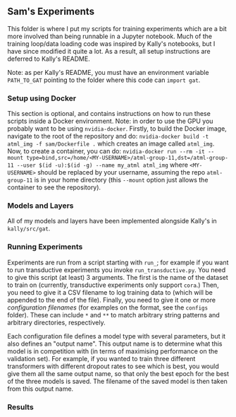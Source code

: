 ## Sam's Experiments

This folder is where I put my scripts for training experiments which are a bit more involved than being runnable in a Jupyter notebook.
Much of the training loop/data loading code was inspired by Kally's notebooks, but I have since modified it quite a lot.
As a result, all setup instructions are deferred to Kally's README.

Note: as per Kally's README, you must have an environment variable `PATH_TO_GAT` pointing to the folder where this code can `import gat`.

### Setup using Docker

This section is optional, and contains instructions on how to run these scripts inside a Docker environment.
Note: in order to use the GPU you probably want to be using `nvidia-docker`.
Firstly, to build the Docker image, navigate to the root of the repository and do:
```nvidia-docker build -t atml_img -f sam/Dockerfile .```
which creates an image called `atml_img`.
Now, to create a container, you can do:
```nvidia-docker run --rm -it --mount type=bind,src=/home/<MY-USERNAME>/atml-group-11,dst=/atml-group-11 --user $(id -u):$(id -g) --name my_atml atml_img```
where `<MY-USERNAME>` should be replaced by your username, assuming the repo `atml-group-11` is in your home directory (this `--mount` option just allows the container to see the repository).

### Models and Layers

All of my models and layers have been implemented alongside Kally's in `kally/src/gat`.

### Running Experiments

Experiments are run from a script starting with `run_`; for example if you want to run transductive experiments you invoke `run_transductive.py`.
You need to give this script (at least) 3 arguments.
The first is the name of the dataset to train on (currently, transductive experiments only support `cora`.)
Then, you need to give it a CSV filename to log training data to (which will be appended to the end of the file).
Finally, you need to give it one or more _configuration filenames_ (for examples on the format, see the `configs` folder).
These can include `*` and `**` to match arbitrary string patterns and arbitrary directories, respectively.

Each configuration file defines a model type with several parameters, but it also defines an "output name".
This output name is to determine what this model is in competition with (in terms of maximising performance on the validation set).
For example, if you wanted to train three different transformers with different dropout rates to see which is best, you would give them all the same output name, so that only the best epoch for the best of the three models is saved.
The filename of the saved model is then taken from this output name.

### Results

